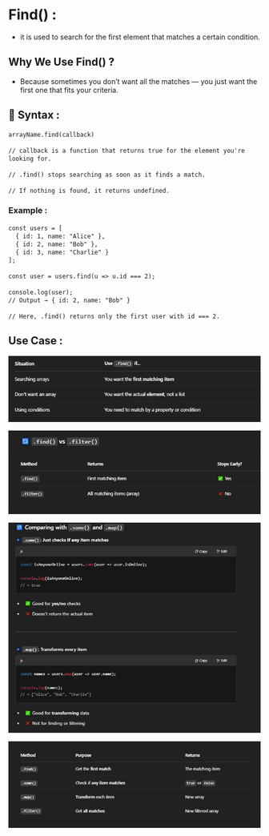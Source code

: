 # Find() :
- it is used to search for the first element that matches a certain condition.

## Why We Use Find() ?
- Because sometimes you don’t want all the matches — you just want the first one that fits your criteria.

## 🔸 Syntax :
``` 
arrayName.find(callback)

// callback is a function that returns true for the element you're looking for.

// .find() stops searching as soon as it finds a match.

// If nothing is found, it returns undefined.
```

### Example :
```
const users = [
  { id: 1, name: "Alice" },
  { id: 2, name: "Bob" },
  { id: 3, name: "Charlie" }
];

const user = users.find(u => u.id === 2);

console.log(user); 
// Output → { id: 2, name: "Bob" }

// Here, .find() returns only the first user with id === 2.
```

## Use Case :
![image](Assets/findMedthod.png)

![image](Assets/FindAndFilter.png)

![image](Assets/SomeAndMap.png)

![image](Assets/find_some_map_filter.png)